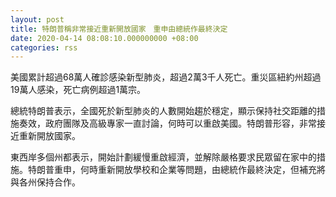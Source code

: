 ```yaml
---
layout: post
title: 特朗普稱非常接近重新開放國家　重申由總統作最終決定
date: 2020-04-14 08:08:10.000000000 +08:00
categories: rss
---
```


美國累計超過68萬人確診感染新型肺炎，超過2萬3千人死亡。重災區紐約州超過19萬人感染，死亡病例超過1萬宗。

總統特朗普表示，全國死於新型肺炎的人數開始趨於穩定，顯示保持社交距離的措施奏效，政府團隊及高級專家一直討論，何時可以重啟美國。特朗普形容，非常接近重新開放國家。

東西岸多個州都表示，開始計劃緩慢重啟經濟，並解除嚴格要求民眾留在家中的措施。特朗普重申，何時重新開放學校和企業等問題，由總統作最終決定，但補充將與各州保持合作。
